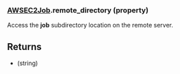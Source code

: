 ### [AWSEC2Job](AWSEC2Job.md).remote_directory (property)




Access the **job** subdirectory location on the remote server.

Returns
----------
* (string)

